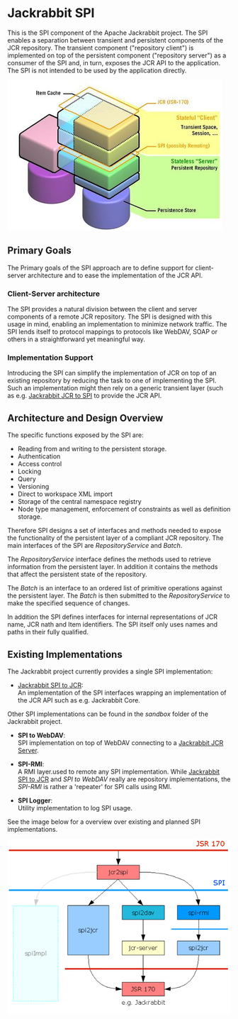<!--
   Licensed to the Apache Software Foundation (ASF) under one or more
   contributor license agreements.  See the NOTICE file distributed with
   this work for additional information regarding copyright ownership.
   The ASF licenses this file to You under the Apache License, Version 2.0
   (the "License"); you may not use this file except in compliance with
   the License.  You may obtain a copy of the License at

       http://www.apache.org/licenses/LICENSE-2.0

   Unless required by applicable law or agreed to in writing, software
   distributed under the License is distributed on an "AS IS" BASIS,
   WITHOUT WARRANTIES OR CONDITIONS OF ANY KIND, either express or implied.
   See the License for the specific language governing permissions and
   limitations under the License.
-->

Jackrabbit SPI
==============
This is the SPI component of the Apache Jackrabbit project. The SPI enables
a separation between transient and persistent components of the JCR
repository. The transient component ("repository client") is implemented on
top of the persistent component ("repository server") as a consumer of the
SPI and, in turn, exposes the JCR API to the application. The SPI is not
intended to be used by the application directly.

![Jackrabbit SPI](jackrabbit-spi/jackrabbit-spi.jpg)

Primary Goals
-------------
The Primary goals of the SPI approach are to define support for
client-server architecture and to ease the implementation of the JCR API.

### Client-Server architecture
The SPI provides a natural division between the client and server
components of a remote JCR repository. The SPI is designed with this usage
in mind, enabling an implementation to minimize network traffic. The SPI
lends itself to protocol mappings to protocols like WebDAV, SOAP or others
in a straightforward yet meaningful way.

### Implementation Support
Introducing the SPI can simplify the implementation of JCR on top of an
existing repository by reducing the task to one of implementing the SPI.
Such an implementation might then rely on a generic transient layer (such
as e.g. [Jackrabbit JCR to SPI](jackrabbit-jcr-to-spi.html) to provide the JCR API.


Architecture and Design Overview
--------------------------------
The specific functions exposed by the SPI are:

* Reading from and writing to the persistent storage.
* Authentication
* Access control
* Locking
* Query
* Versioning
* Direct to workspace XML import
* Storage of the central namespace registry
* Node type management, enforcement of constraints as well as definition storage.

Therefore SPI designs a set of interfaces and methods needed to expose the
functionality of the persistent layer of a compliant JCR repository. The
main interfaces of the SPI are _RepositoryService_ and _Batch_.

The _RepositoryService_ interface defines the methods used to retrieve
information from the persistent layer. In addition it contains the methods
that affect the persistent state of the repository.

The _Batch_ is an interface to an ordered list of primitive operations
against the persistent layer. The _Batch_ is then submitted to the
_RepositoryService_ to make the specified sequence of changes.

In addition the SPI defines interfaces for internal representations of JCR
name, JCR nath and Item identifiers. The SPI itself only uses names and
paths in their fully qualified.


Existing Implementations
------------------------
The Jackrabbit project currently provides a single SPI implementation:

* [Jackrabbit SPI to JCR](jackrabbit-spi-to-jcr.html):  
    An implementation of the SPI interfaces wrapping an implementation of the
    JCR API such as e.g. Jackrabbit Core.

Other SPI implementations can be found in the _sandbox_ folder of the Jackrabbit project.

* **SPI to WebDAV**:  
    SPI implementation on top of WebDAV connecting to a 
    [Jackrabbit JCR Server](jackrabbit-jcr-server.html).
    
* **SPI-RMI**:  
    A RMI layer.used to remote any SPI implementation. While 
    [Jackrabbit SPI to JCR](jackrabbit-spi-to-jcr.html)
    and _SPI to WebDAV_ really are repository implementations, the _SPI-RMI_
    is rather a 'repeater' for SPI calls using RMI.
    
* **SPI Logger**:  
    Utility implementation to log SPI usage.

See the image below for a overview over existing and planned SPI
implementations.

![Jackrabbit SPI Overview](jackrabbit-spi/jackrabbit-spi-overview.gif)
